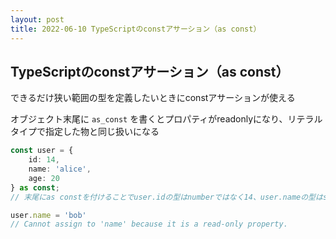 ```yaml
---
layout: post
title: 2022-06-10 TypeScriptのconstアサーション（as const）
---
```


## TypeScriptのconstアサーション（as const）

できるだけ狭い範囲の型を定義したいときにconstアサーションが使える

オブジェクト末尾に `as_const` を書くとプロパティがreadonlyになり、リテラルタイプで指定した物と同じ扱いになる

```typescript
const user = {
    id: 14,
    name: 'alice',
    age: 20
} as const;
// 末尾にas constを付けることでuser.idの型はnumberではなく14、user.nameの型はstringではなく'alice'になる

user.name = 'bob'
// Cannot assign to 'name' because it is a read-only property.
```
